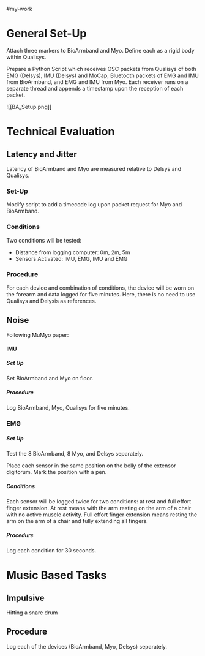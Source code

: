 #my-work 

# General Set-Up

Attach three markers to BioArmband and Myo. Define each as a rigid body within Qualisys.

Prepare a Python Script which receives OSC packets from Qualisys of both EMG (Delsys), IMU (Delsys) and MoCap, Bluetooth packets of EMG and IMU from BioArmband, and EMG and IMU from Myo. Each receiver runs on a separate thread and appends a timestamp upon the reception of each packet.

![[BA_Setup.png]]
# Technical Evaluation

## Latency and Jitter

Latency of BioArmband and Myo are measured relative to Delsys and Qualisys.
### Set-Up

Modify script to add a timecode log upon packet request for Myo and BioArmband.

### Conditions

Two conditions will be tested:

- Distance from logging computer: 0m, 2m, 5m
- Sensors Activated: IMU, EMG, IMU and EMG

### Procedure

For each device and combination of conditions, the device will be worn on the forearm and data logged for five minutes. Here, there is no need to use Qualisys and Delysis as references.

## Noise

Following MuMyo paper:

#### IMU

##### Set Up
Set BioArmband and Myo on floor.

##### Procedure
Log BioArmband, Myo, Qualisys for five minutes.

### EMG

##### Set Up
Test the 8 BioArmband, 8 Myo, and Delsys separately.

Place each sensor in the same position on the belly of the extensor digitorum. Mark the position with a pen.
##### Conditions

Each sensor will be logged twice for two conditions: at rest and full effort finger extension. At rest means with the arm resting on the arm of a chair with no active muscle activity. Full effort finger extension means resting the arm on the arm of a chair and fully extending all fingers.
##### Procedure

Log each condition for 30 seconds.

# Music Based Tasks

## Impulsive 

Hitting a snare drum

## Procedure

Log each of the devices (BioArmband, Myo, Delsys) separately.



